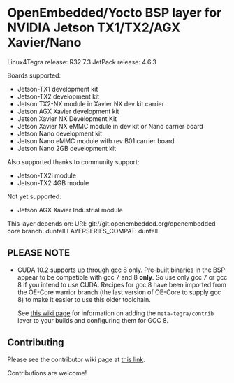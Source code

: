 OpenEmbedded/Yocto BSP layer for NVIDIA Jetson TX1/TX2/AGX Xavier/Nano
======================================================================

Linux4Tegra release: R32.7.3
JetPack release:     4.6.3

Boards supported:
* Jetson-TX1 development kit
* Jetson-TX2 development kit
* Jetson TX2-NX module in Xavier NX dev kit carrier
* Jetson AGX Xavier development kit
* Jetson Xavier NX Development Kit
* Jetson Xavier NX eMMC module in dev kit or Nano carrier board
* Jetson Nano development kit
* Jetson Nano eMMC module with rev B01 carrier board
* Jetson Nano 2GB development kit

Also supported thanks to community support:
* Jetson-TX2i module
* Jetson-TX2 4GB module

Not yet supported:
* Jetson AGX Xavier Industrial module


This layer depends on:
URI: git://git.openembedded.org/openembedded-core
branch: dunfell
LAYERSERIES_COMPAT: dunfell


PLEASE NOTE
-----------

* CUDA 10.2 supports up through gcc 8 only. Pre-built binaries
  in the BSP appear to be compatible with gcc 7 and 8 **only**.
  So use only gcc 7 or gcc 8 if you intend to use CUDA.
  Recipes for gcc 8 have been imported from the OE-Core warrior branch
  (the last version of OE-Core to supply gcc 8) to make it easier
  to use this older toolchain.

  See [this wiki page](https://github.com/OE4T/meta-tegra/wiki/Using-gcc8-from-the-contrib-layer)
  for information on adding the `meta-tegra/contrib` layer to your
  builds and configuring them for GCC 8.


Contributing
------------

Please see the contributor wiki page at
[this link](https://github.com/OE4T/meta-tegra/wiki/OE4T-Contributor-Guide).

Contributions are welcome!
